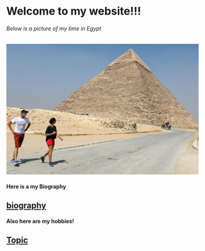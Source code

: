 # Welcome to my website!!!
###### Below is a picture of my time in Egypt

![my time in Egypt](Egypt.jpg)

#### Here is a my Biography
[biography](https://github.com/YoungWalrus/YoungWalrus.github.io/blob/master/Bio.md)
--- 
#### Also here are my hobbies!
[Topic](topic)
--- 
